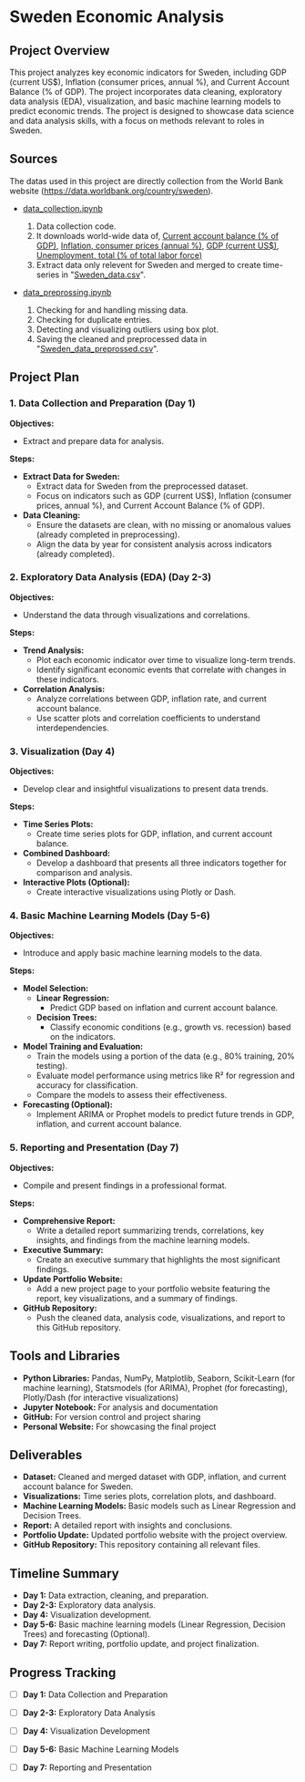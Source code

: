 # Sweden Economic Analysis

## Project Overview

This project analyzes key economic indicators for Sweden, including GDP (current US$), Inflation (consumer prices, annual %), and Current Account Balance (% of GDP). The project incorporates data cleaning, exploratory data analysis (EDA), visualization, and basic machine learning models to predict economic trends. The project is designed to showcase data science and data analysis skills, with a focus on methods relevant to roles in Sweden.

## Sources

The datas used in this project are directly collection from the World Bank website (https://data.worldbank.org/country/sweden).

- [data_collection.ipynb](https://github.com/arnobmukherjee1988/Swedish_Economic_Analysis/blob/main/data_collection.ipynb)
  1. Data collection code. 
  2. It downloads world-wide data of,
    [Current account balance (% of GDP)](https://github.com/arnobmukherjee1988/Swedish_Economic_Analysis/tree/main/API_BN.CAB.XOKA.GD.ZS_DS2_en_csv_v2_2788804),
    [Inflation, consumer prices (annual %)](https://github.com/arnobmukherjee1988/Swedish_Economic_Analysis/tree/main/API_FP.CPI.TOTL.ZG_DS2_en_csv_v2_2789055),
    [GDP (current US$)](https://github.com/arnobmukherjee1988/Swedish_Economic_Analysis/tree/main/API_NY.GDP.MKTP.CD_DS2_en_csv_v2_2788787),
    [Unemployment, total (% of total labor force)](https://github.com/arnobmukherjee1988/Swedish_Economic_Analysis/tree/main/API_SL.UEM.TOTL.NE.ZS_DS2_en_csv_v2_2817174)
  3. Extract data only relevent for Sweden and merged to create time-series in "[Sweden_data.csv](https://github.com/arnobmukherjee1988/Swedish_Economic_Analysis/blob/main/Sweden_data.csv)".

- [data_preprossing.ipynb](https://github.com/arnobmukherjee1988/Swedish_Economic_Analysis/blob/main/data_preprossing.ipynb)
  1. Checking for and handling missing data.
  2. Checking for duplicate entries.
  3. Detecting and visualizing outliers using box plot.
  4. Saving the cleaned and preprocessed data in "[Sweden_data_preprossed.csv](https://github.com/arnobmukherjee1988/Swedish_Economic_Analysis/blob/main/Sweden_data_processed.csv)".

## Project Plan

### 1. Data Collection and Preparation (Day 1)

**Objectives:**
- Extract and prepare data for analysis.

**Steps:**
- **Extract Data for Sweden:**
  - Extract data for Sweden from the preprocessed dataset.
  - Focus on indicators such as GDP (current US$), Inflation (consumer prices, annual %), and Current Account Balance (% of GDP).
- **Data Cleaning:**
  - Ensure the datasets are clean, with no missing or anomalous values (already completed in preprocessing).
  - Align the data by year for consistent analysis across indicators (already completed).

### 2. Exploratory Data Analysis (EDA) (Day 2-3)

**Objectives:**
- Understand the data through visualizations and correlations.

**Steps:**
- **Trend Analysis:**
  - Plot each economic indicator over time to visualize long-term trends.
  - Identify significant economic events that correlate with changes in these indicators.
- **Correlation Analysis:**
  - Analyze correlations between GDP, inflation rate, and current account balance.
  - Use scatter plots and correlation coefficients to understand interdependencies.

### 3. Visualization (Day 4)

**Objectives:**
- Develop clear and insightful visualizations to present data trends.

**Steps:**
- **Time Series Plots:**
  - Create time series plots for GDP, inflation, and current account balance.
- **Combined Dashboard:**
  - Develop a dashboard that presents all three indicators together for comparison and analysis.
- **Interactive Plots (Optional):**
  - Create interactive visualizations using Plotly or Dash.

### 4. Basic Machine Learning Models (Day 5-6)

**Objectives:**
- Introduce and apply basic machine learning models to the data.

**Steps:**
- **Model Selection:**
  - **Linear Regression:**
    - Predict GDP based on inflation and current account balance.
  - **Decision Trees:**
    - Classify economic conditions (e.g., growth vs. recession) based on the indicators.
- **Model Training and Evaluation:**
  - Train the models using a portion of the data (e.g., 80% training, 20% testing).
  - Evaluate model performance using metrics like R² for regression and accuracy for classification.
  - Compare the models to assess their effectiveness.
- **Forecasting (Optional):**
  - Implement ARIMA or Prophet models to predict future trends in GDP, inflation, and current account balance.

### 5. Reporting and Presentation (Day 7)

**Objectives:**
- Compile and present findings in a professional format.

**Steps:**
- **Comprehensive Report:**
  - Write a detailed report summarizing trends, correlations, key insights, and findings from the machine learning models.
- **Executive Summary:**
  - Create an executive summary that highlights the most significant findings.
- **Update Portfolio Website:**
  - Add a new project page to your portfolio website featuring the report, key visualizations, and a summary of findings.
- **GitHub Repository:**
  - Push the cleaned data, analysis code, visualizations, and report to this GitHub repository.

## Tools and Libraries

- **Python Libraries:** Pandas, NumPy, Matplotlib, Seaborn, Scikit-Learn (for machine learning), Statsmodels (for ARIMA), Prophet (for forecasting), Plotly/Dash (for interactive visualizations)
- **Jupyter Notebook:** For analysis and documentation
- **GitHub:** For version control and project sharing
- **Personal Website:** For showcasing the final project

## Deliverables

- **Dataset:** Cleaned and merged dataset with GDP, inflation, and current account balance for Sweden.
- **Visualizations:** Time series plots, correlation plots, and dashboard.
- **Machine Learning Models:** Basic models such as Linear Regression and Decision Trees.
- **Report:** A detailed report with insights and conclusions.
- **Portfolio Update:** Updated portfolio website with the project overview.
- **GitHub Repository:** This repository containing all relevant files.

## Timeline Summary

- **Day 1:** Data extraction, cleaning, and preparation.
- **Day 2-3:** Exploratory data analysis.
- **Day 4:** Visualization development.
- **Day 5-6:** Basic machine learning models (Linear Regression, Decision Trees) and forecasting (Optional).
- **Day 7:** Report writing, portfolio update, and project finalization.

## Progress Tracking

- [ ] **Day 1:** Data Collection and Preparation
- [ ] **Day 2-3:** Exploratory Data Analysis
- [ ] **Day 4:** Visualization Development
- [ ] **Day 5-6:** Basic Machine Learning Models
- [ ] **Day 7:** Reporting and Presentation

